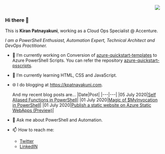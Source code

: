 <p align="right"><img src="https://visitor-badge.glitch.me/badge?page_id=katnayakuni.visitor-badge"></p>

### Hi there 👋
 
This is **Kiran Patnayakuni**, working as a Cloud Ops Specialist @ Accenture.

*I am a PowerShell Enthusiast, Automation Expert, Technical Architect and DevOps Practitioner.*

- 🔭 I’m currently working on Conversion of <a href="https://github.com/kpatnayakuni/azure-quickstart-psscripts" target="_blank">azure-quickstart-templates</a> to Azure PowerShell Scripts. You can refer the repository <a href="https://github.com/kpatnayakuni/azure-quickstart-psscripts" target="_blank">azure-quickstart-psscripts</a>.
- 🌱 I’m currently learning HTML, CSS and JavaScript.
- 🌐 I do blogging at <a href="https://kpatnayakuni.com" target="_blank">https://kpatnayakuni.com</a>.
  
  And my recent blog posts are...
  |Date|Post|
  |---|---|
  |05 July 2020|<a href="https://kpatnayakuni.com/2020/07/05/just-a-tip-self-aliased-functions-in-powershell/" target="_blank">Self Aliased Functions in PowerShell</a>|
  |01 July 2020|<a href="https://kpatnayakuni.com/2020/07/01/powershell-magic-of-myinvocation/" target="_blank">Magic of $MyInvocation in PowerShell</a>|
  |01 July 2020|<a href="https://kpatnayakuni.com/2020/06/23/publish-a-static-website-to-azure-static-webapps/" target="_blank">Publish a static website on Azure Static WebApps (Preview)</a>|
  
  
- 💬 Ask me about PowerShell and Automation.
- 📫 How to reach me: 
  - <a href="https://twitter.com/kPatnayakuni" target="_blank">Twitter</a>
  - <a href="https://www.linkedin.com/in/kpatnayakuni/" target="_blank">LinkedIN</a>
  
  
 

<!--
**kpatnayakuni/kpatnayakuni** is a ✨ _special_ ✨ repository because its `README.md` (this file) appears on your GitHub profile.

Here are some ideas to get you started:

- 🔭 I’m currently working on ...
- 🌱 I’m currently learning ...
- 👯 I’m looking to collaborate on ...
- 🤔 I’m looking for help with ...
- 💬 Ask me about ...
- 📫 How to reach me: ...
- 😄 Pronouns: ...
- ⚡ Fun fact: ...
-->
